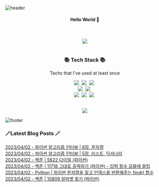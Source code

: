 


![header](https://capsule-render.vercel.app/api?type=waving&color=gradient&height=300&section=header&text=busymidnight&fontAlignY=40&fontSize=50&desc=🌷&descAlignY=65&animation=twinkling)

 <div align="center">
   <h4>Hello World 👋</h4>
   <br /><br />
   <img src="https://github-readme-stats.vercel.app/api?username=busymidnight&show_icons=true">
   <br /><br />
   <h3>📚 Tech Stack 📚</h3>
  	<p align="center"> Techs that I've used at least once </p>

 <p align="center">
   <img src="https://img.shields.io/badge/Python-3766AB?style=flat-square&logo=Python&logoColor=white"/></a>&nbsp 
   <img src="https://img.shields.io/badge/java-007396?style=flat&logo=CoffeeScript&logoColor=white"></a>&nbsp 
   <img src="https://img.shields.io/badge/CSharp-239120?style=flat-square&logo=CSharp&logoColor=white"/></a>&nbsp 
   <br>
   <img src="https://img.shields.io/badge/SpringBoot-6DB33F?style=flat-square&logo=Spring&logoColor=white"/></a>&nbsp 
   <img src="https://img.shields.io/badge/Flask-000000?style=flat-square&logo=Flask&logoColor=white"/></a>&nbsp 
   <!--<img src="https://img.shields.io/badge/Django-092E20?style=flat-square&logo=Django&logoColor=white"/></a>&nbsp--> 
   <!--<img src="https://img.shields.io/badge/aws-333664?style=flat-square&logo=amazon-aws&logoColor=white"/></a>&nbsp--> 
   <br>
   <img src="https://img.shields.io/badge/Javascript-ffb13b?style=flat-square&logo=javascript&logoColor=white"/></a>&nbsp 
   <img src="https://img.shields.io/badge/html5-E34F26?style=flat-square&logo=html5&logoColor=white"/></a>&nbsp 
   <img src="https://img.shields.io/badge/css-1572B6?style=flat-square&logo=css3&logoColor=white"/></a>&nbsp 
   <br>
 </p>

 <br>
 <a href="https://hits.seeyoufarm.com"><img src="https://hits.seeyoufarm.com/api/count/incr/badge.svg?url=https%3A%2F%2Fgithub.com%2Fbusymidnight&count_bg=%23BEBEBE&title_bg=%23FFFFFF&icon=baidu.svg&icon_color=%23726161&title=%C2%B7&edge_flat=false"/></a>
 <br>
  </div>
  
 ![footer](https://capsule-render.vercel.app/api?section=footer&type=waving&color=e2e4e3&height=130) 
 <h3 align=>🪄Latest Blog Posts 🪄</h3>

  [2023/04/02 - 파이썬 알고리즘 인터뷰 | 6장. 문자열](https://un-lazy-midnight.tistory.com/51) <br/> 
[2023/04/02 - 파이썬 알고리즘 인터뷰 | 5장. 리스트, 딕셔너리](https://un-lazy-midnight.tistory.com/50) <br/> 
[2023/04/02 - 백준 | 5622 다이얼 (파이썬)](https://un-lazy-midnight.tistory.com/49) <br/> 
[2023/04/02 - 백준 | 11718 그대로 출력하기 (파이썬) - 입력 횟수 모를때 꿀팁](https://un-lazy-midnight.tistory.com/48) <br/> 
[2023/04/02 - Python | 파이썬 문자열을 찾고 인덱스를 반환해주는 find() 함수](https://un-lazy-midnight.tistory.com/47) <br/> 
[2023/04/02 - 백준 | 10809 알파벳 찾기 (파이썬)](https://un-lazy-midnight.tistory.com/46) <br/> 
